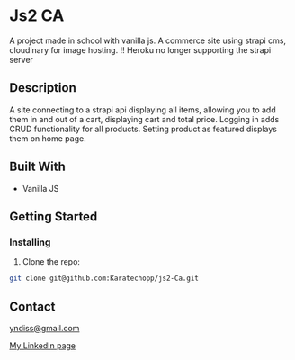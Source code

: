 # Js2 CA

A project made in school with vanilla js. A commerce site using strapi cms, cloudinary for image hosting.
!! Heroku no longer supporting the strapi server

## Description

A site connecting to a strapi api displaying all items, allowing you to add them in and out of a cart, displaying cart and total price.
Logging in adds CRUD functionality for all products. Setting product as featured displays them on home page.

## Built With

- Vanilla JS

## Getting Started

### Installing

1. Clone the repo:

```bash
git clone git@github.com:Karatechopp/js2-Ca.git 
```

## Contact

yndiss@gmail.com

[My LinkedIn page](https://www.linkedin.com/in/%C3%B8yvind-yndestad-204360195/)
